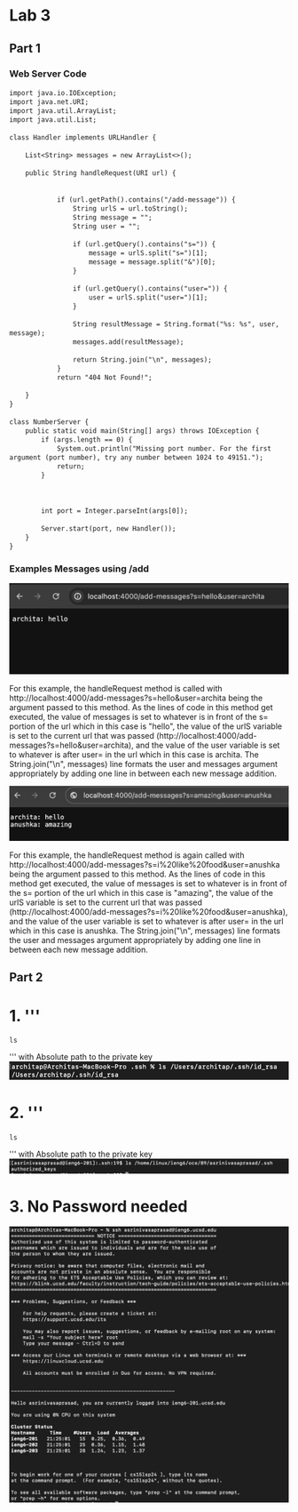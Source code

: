 # Lab 3
## Part 1
### Web Server Code

```
import java.io.IOException;
import java.net.URI;
import java.util.ArrayList;
import java.util.List;

class Handler implements URLHandler {

    List<String> messages = new ArrayList<>();

    public String handleRequest(URI url) {
       
  
            if (url.getPath().contains("/add-message")) {
                String urlS = url.toString();
                String message = "";
                String user = "";

                if (url.getQuery().contains("s=")) {
                    message = urlS.split("s=")[1];
                    message = message.split("&")[0];
                }

                if (url.getQuery().contains("user=")) {
                    user = urlS.split("user=")[1];
                }

                String resultMessage = String.format("%s: %s", user, message);
                messages.add(resultMessage);

                return String.join("\n", messages);
            }
            return "404 Not Found!";
        
    }
}

class NumberServer {
    public static void main(String[] args) throws IOException {
        if (args.length == 0) {
            System.out.println("Missing port number. For the first argument (port number), try any number between 1024 to 49151.");
            return;
        }



        int port = Integer.parseInt(args[0]);

        Server.start(port, new Handler());
    }
}

```
### Examples Messages using /add

![Example 1](./Message1.png)

For this example, the handleRequest method is called with http://localhost:4000/add-messages?s=hello&user=archita being the argument passed to this method. As the lines of code in this method get executed, the value of messages is set to whatever is in front of the s= portion of the url which in this case is "hello", the value of the urlS variable is set to the current url that was passed (http://localhost:4000/add-messages?s=hello&user=archita), and the value of the user variable is set to whatever is after user= in the url which in this case is archita. The String.join("\n", messages) line formats the user and messages argument appropriately by adding one line in between each new message addition. 

![Example 2](./Messages2.png)

For this example, the handleRequest method is again called with http://localhost:4000/add-messages?s=i%20like%20food&user=anushka being the argument passed to this method. As the lines of code in this method get executed, the value of messages is set to whatever is in front of the s= portion of the url which in this case is "amazing", the value of the urlS variable is set to the current url that was passed (http://localhost:4000/add-messages?s=i%20like%20food&user=anushka), and the value of the user variable is set to whatever is after user= in the url which in this case is anushka. The String.join("\n", messages) line formats the user and messages argument appropriately by adding one line in between each new message addition. 

## Part 2
# 1. '''
    ls
''' with Absolute path to the private key
![1](./privateKey.png)

# 2. '''
    ls
''' with Absolute path to the private key
![2](./publicKey.png)

# 3. No Password needed
![3](./NoPassword.png)


    

